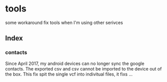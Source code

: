 # tools
some workaround fix tools when I'm using other serivces

## Index
### contacts
Since April 2017, my android devices can no longer sync the google contacts. The exported csv and csv cannot be imported to the device out of the box.
This fix spit the single vcf into indivitual files, it fixs ...
